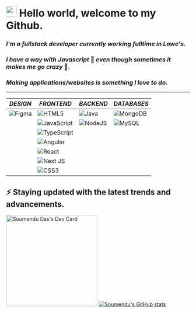 # <img src="https://github.com/TheDudeThatCode/TheDudeThatCode/blob/master/Assets/Hi.gif" width="29px">  Hello world, welcome to my Github.
### *I'm a fullstack developer currently working fulltime in Lowe's.*
### *I have a way with Javascript* 🥰 *even though sometimes it makes me go crazy* 🤯. 
### *Making applications/websites is something I love to do.*
<hr />

| *DESIGN*      | *FRONTEND* | *BACKEND* | *DATABASES* |
| ----------- | ----------- | ----------- | ----------- |
| ![Figma](https://img.shields.io/badge/figma-%23F24E1E.svg?style=for-the-badge&logo=figma&logoColor=white) | ![HTML5](https://img.shields.io/badge/html5-%23E34F26.svg?style=for-the-badge&logo=html5&logoColor=white) | ![Java](https://img.shields.io/badge/java-%23ED8B00.svg?style=for-the-badge&logo=java&logoColor=white) | ![MongoDB](https://img.shields.io/badge/MongoDB-%234ea94b.svg?style=for-the-badge&logo=mongodb&logoColor=white) |
| | ![JavaScript](https://img.shields.io/badge/javascript-%23323330.svg?style=for-the-badge&logo=javascript&logoColor=%23F7DF1E) | ![NodeJS](https://img.shields.io/badge/node.js-6DA55F?style=for-the-badge&logo=node.js&logoColor=white) | ![MySQL](https://img.shields.io/badge/mysql-%2300f.svg?style=for-the-badge&logo=mysql&logoColor=white) |
| | ![TypeScript](https://img.shields.io/badge/typescript-%23007ACC.svg?style=for-the-badge&logo=typescript&logoColor=white) | | |
| | ![Angular](https://img.shields.io/badge/angular-%23DD0031.svg?style=for-the-badge&logo=angular&logoColor=white) | | |
| | ![React](https://img.shields.io/badge/react-%2320232a.svg?style=for-the-badge&logo=react&logoColor=%2361DAFB) | | |
| | ![Next JS](https://img.shields.io/badge/Next-black?style=for-the-badge&logo=next.js&logoColor=white) | | |
| | 	![CSS3](https://img.shields.io/badge/css3-%231572B6.svg?style=for-the-badge&logo=css3&logoColor=white) | | |

## ⚡ Staying updated with the latest trends and advancements.
<a href="https://app.daily.dev/soumendudas22"><img src="https://api.daily.dev/devcards/5ad0e2daec324d0c95db612dd847afef.png?r=ggj" width="250" alt="Soumendu Das's Dev Card"/></a>
[![Soumendu's GitHub stats](https://github-readme-stats.vercel.app/api?username=soumendudas22)](https://github.com/soumendudas22/github-readme-stats)
